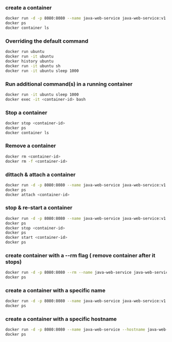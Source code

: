 ### create a container
```bash
docker run -d -p 8080:8080 --name java-web-service java-web-service:v1
docker ps
docker container ls
```

### Overriding the default command
```bash
docker run ubuntu 
docker run -it ubuntu 
docker history ubuntu
docker run -it ubuntu sh
docker run -it ubuntu sleep 1000
```


### Run additional command(s) in a running container
```bash
docker run -it ubuntu sleep 1000
docker exec -it <container-id> bash
```


### Stop a container
```bash
docker stop <container-id>
docker ps
docker container ls
```

### Remove a container
```bash
docker rm <container-id>
docker rm -f <container-id>
```


### dittach & attach a container 
```bash
docker run -d -p 8080:8080 --name java-web-service java-web-service:v1
docker ps
docker attach <container-id>
```


### stop & re-start a container
```bash
docker run -d -p 8080:8080 --name java-web-service java-web-service:v1
docker ps
docker stop <container-id>
docker ps
docker start <container-id>
docker ps
```

### create container with a --rm flag ( remove container after it stops)
```bash
docker run -d -p 8080:8080 --rm --name java-web-service java-web-service:v1
docker ps
```

### create a container with a specific name
```bash
docker run -d -p 8080:8080 --name java-web-service java-web-service:v1
docker ps
```

### create a container with a specific hostname
```bash
docker run -d -p 8080:8080 --name java-web-service --hostname java-web-service java-web-service:v1
docker ps
```


